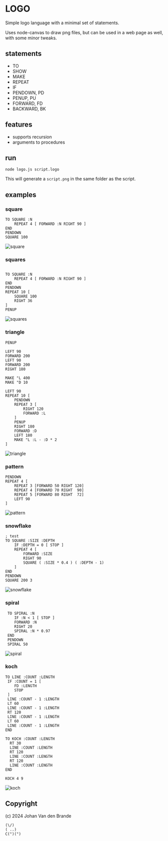 # LOGO

Simple logo language with a minimal set of statements.

Uses node-canvas to draw png files, but can be used in a web page as well, with some minor tweaks.

## statements

  * TO
  * SHOW
  * MAKE
  * REPEAT
  * IF
  * PENDOWN, PD
  * PENUP, PU
  * FORWARD, FD
  * BACKWARD, BK

## features

  * supports recursion
  * arguments to procedures

## run

```
node logo.js script.logo
```

This will generate a `script.png` in the same folder as the script.

## examples

### square

```
TO SQUARE :N
    REPEAT 4 [ FORWARD :N RIGHT 90 ]
END
PENDOWN
SQUARE 100
```

![square](./examples/square.png)

### squares

```

TO SQUARE :N
    REPEAT 4 [ FORWARD :N RIGHT 90 ]
END
PENDOWN
REPEAT 10 [
    SQUARE 100
    RIGHT 36
]
PENUP
```

![squares](./examples/squares.png)

### triangle

```
PENUP

LEFT 90
FORWARD 200
LEFT 90
FORWARD 200
RIGHT 180

MAKE "L 400
MAKE "D 10

LEFT 90
REPEAT 10 [
    PENDOWN
    REPEAT 3 [
        RIGHT 120
        FORWARD :L
    ]
    PENUP
    RIGHT 180
    FORWARD :D
    LEFT 180
    MAKE "L :L - :D * 2
]    

```

![triangle](./examples/triangle.png)

### pattern

```
PENDOWN
REPEAT 4 [
	REPEAT 3 [FORWARD 50 RIGHT 120]
	REPEAT 4 [FORWARD 70 RIGHT  90]
	REPEAT 5 [FORWARD 80 RIGHT  72]
	LEFT 90
]
```

![pattern](./examples/pattern.png)

### snowflake

```
; test
TO SQUARE :SIZE :DEPTH
    IF :DEPTH = 0 [ STOP ]
    REPEAT 4 [
        FORWARD :SIZE
        RIGHT 90
        SQUARE ( :SIZE * 0.4 ) ( :DEPTH - 1)
    ]    
END
PENDOWN
SQUARE 200 3
```

![snowflake](./examples/snowflake.png)

### spiral

```
 TO SPIRAL :N
    IF :N < 1 [ STOP ]
    FORWARD :N
    RIGHT 20
    SPIRAL :N * 0.97
 END
 PENDOWN
 SPIRAL 50
```

![spiral](./examples/spiral.png)

### koch

```
TO LINE :COUNT :LENGTH
 IF :COUNT = 1 [
    FD :LENGTH
    STOP
 ] 
 LINE :COUNT - 1 :LENGTH
 LT 60
 LINE :COUNT - 1 :LENGTH
 RT 120
 LINE :COUNT - 1 :LENGTH
 LT 60
 LINE :COUNT - 1 :LENGTH
END

TO KOCH :COUNT :LENGTH
  RT 30
  LINE :COUNT :LENGTH
  RT 120
  LINE :COUNT :LENGTH
  RT 120
  LINE :COUNT :LENGTH
END

KOCH 4 9
```

![koch](./examples/koch.png)

## Copyright

(c) 2024 Johan Van den Brande

```
(\/)
( ..)
C(")(")
```